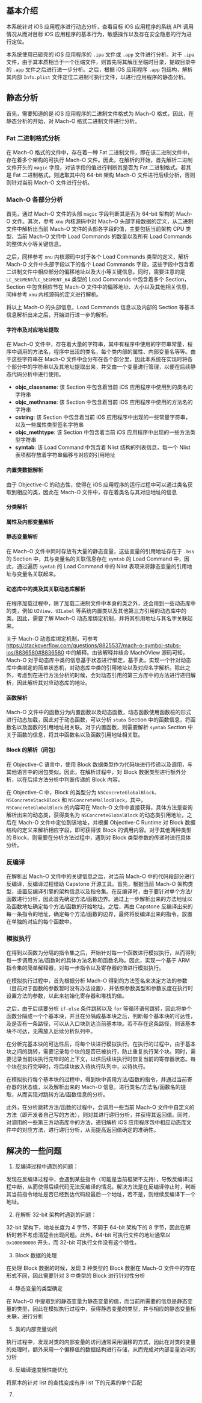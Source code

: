 ## 基本介绍

本系统针对 iOS 应用程序进行动态分析，查看目标 iOS 应用程序的系统 API 调用情况从而对目标 iOS 应用程序的基本行为，敏感操作以及存在安全隐患的行为进行定位。

本系统使用已砸壳的 iOS 应用程序的 `.ipa` 文件或 `.app` 文件进行分析。对于 `.ipa` 文件，由于其本质相当于一个压缩文件，则首先将其解压至临时目录，提取目录中的 `.app` 文件之后进行进一步分析。之后，根据 iOS 应用程序 `.app` 包结构，解析其内部 `Info.plist` 文件定位二进制可执行文件，以进行应用程序的静态分析。

## 静态分析

首先，需要知道的是 iOS 应用程序的二进制文件格式为 Mach-O 格式，因此，在静态分析的开始，对 Mach-O 格式二进制文件进行分析。

### Fat 二进制格式分析

在 Mach-O 格式的文件中，存在着一种 Fat 二进制文件，即在该二进制文件中，存在着多个架构的可执行 Mach-O 文件。因此，在解析的开始，首先解析二进制文件开头的 `magic` 字段，对该字段的值进行判断其是否为 Fat 二进制格式。若其是 Fat 二进制格式，则选取其中的 64-bit  架构 Mach-O 文件进行后续分析，否则则针对当前 Mach-O 文件进行分析。

### Mach-O 各部分分析

首先，通过 Mach-O 文件的头部 `magic` 字段判断其是否为 64-bit 架构的 Mach-O 文件。其次，参考 `xnu` 内核源码中对 Mach-O 头部字段数据的定义，从二进制文件中解析出当前 Mach-O 文件的头部各字段的值，主要包括当前架构 CPU 类型、当前 Mach-O 文件中 Load Commands 的数量以及所有 Load Commands 的整体大小等关键信息。

之后，同样参考 `xnu` 内核源码中对于各个 Load Commands 类型的定义，解析 Mach-O 文件中头部字段以下的各个 Load Commands 字段，这些字段中包含着二进制文件中相应部分的偏移地址以及大小等关键信息。同时，需要注意的是 `LC_SEGMENT`/`LC_SEGMENT_64` 类型的 Load Commands 中包含着多个 Section，Section 中包含相应节在 Mach-O 文件中的偏移地址、大小以及其他相关信息，同样参考 `xnu` 内核源码的定义进行解析。

将以上 Mach-O 的头部信息，Load Commands 信息以及内部的 Section 等基本信息解析出来之后，开始进行进一步的解析。

#### 字符串及对应地址提取

在 Mach-O 文件中，存在着大量的字符串，其中有程序中使用的字符串常量，程序中调用的方法名，程序中出现的类名，每个类内部的属性、内部变量名等等。由于这些字符串在 Mach-O 文件中会分布在各个部分里，因此本系统在实现时将各个部分中的字符串以及其地址提取出来，并交由一个变量进行管理，以便在后续静态代码分析中进行使用。

* **objc_classname**: 该 Section 中包含着当前 iOS 应用程序中使用到的类名的字符串
* **objc_methname**: 该 Section 中包含着当前 iOS 应用程序中使用的方法名的字符串
* **cstring**: 该 Section 中包含着当前 iOS 应用程序中出现的一些常量字符串，以及一些属性类型签名字符串
* **objc_methtype**: 该 Section 中包含着当前 iOS 应用程序中出现的一些方法类型字符串
* **symtab**: 该 Load Command 中包含着 Nlist 结构的列表信息，每一个 Nlist 表项都存放着字符串偏移与对应的引用地址

#### 内置类数据解析

由于 Objective-C 的动态性，使得在 iOS 应用程序的运行过程中可以通过类名获取到相应的类，因此在 Mach-O 文件中，存在着类名与其对应地址的信息

#### 分类解析

#### 属性及内部变量解析

#### 静态变量解析

在 Mach-O 文件中同时存放有大量的静态变量，这些变量的引用地址存在于 `.bss` 的 Section 中，其与变量名的关联信息存在 `symtab` 的 Load Command 中，因此，通过遍历 `symtab` 的 Load Command 中的 Nlist 表项来将静态变量的引用地址与变量名关联起来。

#### 动态库中的类及其关联动态库解析

在程序加载过程中，除了加载二进制文件中本身的类之外，还会用到一些动态库中的类，例如 `UIView`、`UILabel` 等系统内置类以及其他第三方引用的动态库中的类。因此，需要了解 Mach-O 动态库绑定机制，并将其引用地址与其名字关联起来。

关于 Mach-O 动态库绑定机制，可参考 <https://stackoverflow.com/questions/8825537/mach-o-symbol-stubs-ios/8836580#8836580> 中的解释。由该解释并结合 MachOView 源码可知，Mach-O 对于动态库中类的信息基于状态进行绑定，基于此，实现一个针对动态库中类绑定的简单状态机，对动态库中类的引用地址以及对应名字解析。除此之外，考虑到在进行方法分析的时候，会对动态引用的第三方库中的方法进行递归解析，因此解析其对应动态库的地址。

#### 函数解析

Mach-O 文件中的函数分为内置函数以及动态函数，动态函数使用函数桩的形式进行动态加载，因此对于动态函数，可以分析 `stubs` Section 中的函数信息，将函数名以及函数的引用地址相关联。对于内置函数，则需要解析 `symtab` Section 中关于函数的信息，将其中函数名以及函数引用地址相关联。

#### Block 的解析（闭包）

在 Objective-C 语言中，使用 Block 数据类型作为代码块进行传递以及调用，与其他语言中的闭包类似。因此，在解析过程中，对 Block 数据类型进行额外分析，以在后续方法分析中判断传递的 Block 内容。

在 Objective-C 中，Block 的类型分为 `NSConcreteGlobalBlock`、`NSConcreteStackBlock` 和 `NSConcreteMallocBlock`，其中，`NSConcreteGlobalBlock` 的内容可在 Mach-O 文件中直接获得，具体方法是查询解析出来的动态类，获得类名为 `NSConcreteGlobalBlock` 的动态类引用地址，之后在 Mach-O 文件中定位到该地址，并根据 Objective-C Runtime 对 Block 数据结构的定义来解析相应字段，即可获得该 Block 的调用内容。对于其他两种类型的 Block，则需要在分析方法过程中，遇到对 Block 类型参数的传递时进行具体分析。

### 反编译

在解析出 Mach-O 文件中的关键信息之后，对当前 Mach-O 中的代码段部分进行反编译，反编译过程借助 Capstone 开源工具。首先，根据当前 Mach-O 架构类型，设置反编译引擎的架构信息以及指令集。在反编译时，由于要针对单个方法/函数进行分析，因此首先确定方法/函数边界。通过上一步解析出来的方法地址以及函数地址确定每个方法/函数的开始地址。之后，再由 Capstone 反编译出来的每一条指令的地址，确定每个方法/函数的边界，最终将反编译出来的指令，放置在单独的对应的每个函数中。

### 模拟执行

在得到以函数为分隔的指令集之后，开始针对每一个函数进行模拟执行，从而得到每一步调用方法/函数时的具体方法名称和函数名称。因此，实现一个基于 ARM 指令集的简单解释器，对每一步指令以及寄存器的值进行模拟执行。

在模拟执行过程中，首先根据分析 Mach-O 得到的方法签名来决定方法的参数（目前对于函数的参数暂时没有办法设置），并依照参数类型和参数长度在执行时设置方法的参数，以此来初始化寄存器和堆栈的值。

之后，由于后续要分析 `if-else` 条件跳转以及 `for` 等循环语句跳转，因此将单个函数分隔成一个个基本块，并且在分隔成基本块之后，判断每个基本块的可达性，及是否有一条路径，可以从入口块到达当前基本块。若不存在这条路径，则该基本块不可达，无需放入后续分析队列中。

在分析完基本块的可达性后，将每个块进行模拟执行。在执行的过程中，由于基本块之间的跳转，需要记录每个块的是否已被执行，防止重复执行某个块。同时，需要记录当前块执行完毕时的上下文，以供后续块执行时恢复当前的寄存器状态。每个块在执行完毕时，将后续块放入待执行队列中，以待执行。

在模拟执行每个基本块的过程中，得到块中调用方法/函数的指令，并通过当前寄存器的状态值，以及解析出来的 Mach-O 信息，进行类名/方法名/函数名的提取，从而实现对跳转方法/函数信息的分析。

此外，在分析跳转方法/函数的过程中，会调用一些当前 Mach-O 文件中自定义的方法（即开发者自己写的方法），则对其进行递归分析，并获得其返回值。同时，对调用的一些第三方动态库中的方法，递归解析 iOS 应用程序包中相应动态库文件中的对应方法，进行递归分析，从而提高返回值确定的准确性。

## 解决的一些问题

1. 反编译过程中遇到的问题：

发现在反编译过程中，会遇到某些指令（可能是当前框架不支持），导致反编译过程中断，从而使得后续代码无法反编译的情况。解决方法是在反编译停止时，判断其当前指令地址是否已经到达代码段最后一个地址，若不是，则继续反编译下一个地址。

2. 在解析 32-bit 架构时遇到的问题：

32-bit 架构下，地址长度为 4 字节，不同于 64-bit 架构下的 8 字节，因此在解析时若不考虑清楚会出现问题。此外，64-bit 可执行文件的地址通常以 `0x100000000` 开头，而 32-bit 可执行文件没有这个特性。

3. Block 数据的处理

在处理 Block 数据的时候，发现 3 种类型的 Block 数据在 Mach-O 文件中的存在形式不同，因此需要针对 3 中类型的 Block 进行针对性分析

4. 静态变量的类型确定

在 Mach-O 中提取到的静态变量为静态变量的值，而当前所需要的信息是静态变量的类型，因此在模拟执行过程中，获得静态变量的类型，并与相应的静态变量相关联，进行分析

5. 类的内部变量访问

执行过程中，发现对类的内部变量的访问通常采用偏移的方式，因此在对类的变量的处理时，额外采用一个偏移值的数据结构进行存储，从而完成对内部变量访问的分析

6. 反编译速度慢性能优化

将原本的针对 list 的查找变成有序 list 下的元素的单个匹配

7. 
